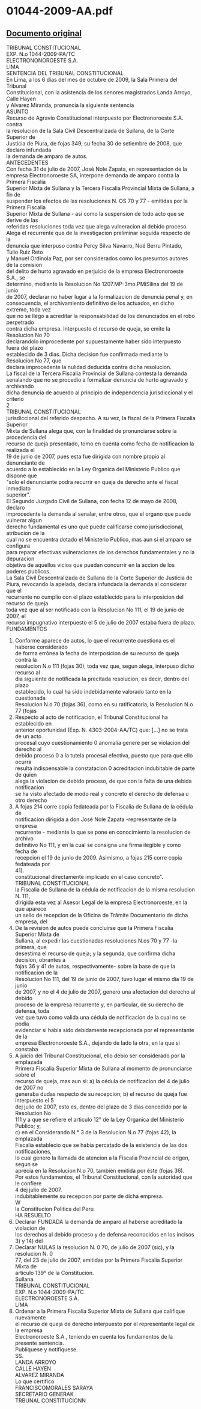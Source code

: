 
01044-2009-AA.pdf
=================
  
[Documento original](https://tc.gob.pe/jurisprudencia/2009/01044-2009-AA.pdf)  
---  
TRIBUNAL CONSTITUCIONAL  
EXP. N.o 1044-2009-PA/TC  
ELECTRONONOROESTE S.A.  
LIMA  
SENTENCIA DEL TRIBUNAL CONSTITUCIONAL  
En Lima, a los 6 dias del mes de octubre de 2009, la Sala Primera del Tribunal  
Constitucional, con la asistencia de los senores magistrados Landa Arroyo, Calle Hayen  
y Alvarez Miranda, pronuncia la siguiente sentencia  
ASUNTO  
Recurso de Agravio Constitucional interpuesto por Electronoroeste S.A. contra  
la resolucion de la Sala Civil Descentralizada de Sullana, de la Corte Superior de  
Justicia de Piura, de fojas 349, su fecha 30 de setiembre de 2008, que declaro infundada  
la demanda de amparo de autos.  
ANTECEDENTES  
Con fecha 31 de julio de 2007, José Nole Zapata, en representacion de la  
empresa Electronoroeste SA, interpone demanda de amparo contra la Primera Fiscalia  
Superior Mixta de Sullana y la Tercera Fiscalia Provincial Mixta de Sullana, a fin de  
suspender los efectos de las resoluciones N. OS 70 y 77 - emitidas por la Primera Fiscalia  
Superior Mixta de Sullana - asi como la suspension de todo acto que se derive de las  
referidas resoluciones toda vez que alega vulneracion al debido proceso.  
Alega el recurrente que de la investigacion preliminar seguida respecto de la  
denuncia que interpuso contra Percy Silva Navarro, Noé Berru Pintado, Tulio Ruiz Reto  
y Manuel Ordinola Paz, por ser considerados como los presuntos autores de la comision  
del delito de hurto agravado en perjuicio de la empresa Electronoroeste S.A., se  
determino, mediante la Resolucion No 1207.MP-3mo.PMiSilins del 19 de junio  
de 2007, declarar no haber lugar a la formalizacion de denuncia penal y, en  
consecuencia, el archivamiento definitivo de los actuados, en dicho extremo, toda vez  
que no se llego a acreditar la responsabilidad de los denunciados en el robo perpetrado  
contra dicha empresa. Interpuesto el recurso de queja, se emite la Resolucion No 70  
declarandolo improcedente por supuestamente haber sido interpuesto fuera del plazo  
establecido de 3 dias. Dicha decision fue confirmada mediante la Resolucion No 77, que  
declara improcedente la nulidad deducida contra dicha resolucion.  
La fiscal de la Tercera Fiscalia Provincial de Sullana contesta la demanda  
senalando que no se procedio a formalizar denuncia de hurto agravado y archivando  
dicha denuncia de acuerdo al principio de independencia jurisdiccional y el criterio  
2  
TRIBUNAL CONSTITUCIONAL  
jurisdiccional del referido despacho. A su vez, la fiscal de la Primera Fiscalia Superior  
Mixta de Sullana alega que, con la finalidad de pronunciarse sobre la procedencia del  
recurso de queja presentado, tomo en cuenta como fecha de notificacion la realizada el  
19 de junio de 2007, pues esta fue dirigida con nombre propio al denunciante de  
acuerdo a lo establecido en la Ley Organica del Ministerio Publico que dispone que  
"solo el denunciante podra recurrir en queja de derecho ante el fiscal inmediato  
superior".  
El Segundo Juzgado Civil de Sullana, con fecha 12 de mayo de 2008, declaro  
improcedente la demanda al senalar, entre otros, que el organo que puede vulnerar algun  
derecho fundamental es uno que puede calificarse como jurisdiccional, atribucion de la  
cual no se encuentra dotado el Ministerio Publico, mas aun si el amparo se configura  
para reparar efectivas vulneraciones de los derechos fundamentales y no la depuracion  
objetiva de aquellos vicios que puedan concurrir en la accion de los poderes publicos.  
La Sala Civil Descentralizada de Sullana de la Corte Superior de Justicia de  
Piura, revocando la apelada, declara infundada la demanda al considerar que el  
recurrente no cumplio con el plazo establecido para la interposicion del recurso de queja  
toda vez que al ser notificado con la Resolucion No 111, el 19 de junio de 2007, el  
recurso impugnativo interpuesto el 5 de julio de 2007 estaba fuera de plazo.  
FUNDAMENTOS  
1. Conforme aparece de autos, lo que el recurrente cuestiona es el haberse considerado  
de forma errônea la fecha de interposicion de su recurso de queja contra la  
resolucion N.o 111 (fojas 30), toda vez que, segun alega, interpuso dicho recurso al  
dia siguiente de notificada la precitada resolucion, es decir, dentro del plazo  
establecido, lo cual ha sido indebidamente valorado tanto en la cuestionada  
Resolucion N.o 70 (fojas 36), como en su ratificatoria, la Resolucion N.o 77 (fojas  
2. Respecto al acto de notificacion, el Tribunal Constitucional ha establecido en  
anterior oportunidad (Exp. N. 4303-2004-AA/TC) que: [...] no se trata de un acto  
procesal cuyo cuestionamiento 0 anomalia genere per se violacion del derecho al  
debido proceso 0 a la tutela procesal efectiva, puesto que para que ello ocurra  
resulta indispensable la constatacion 0 acreditacion indubitable de parte de quien  
alega la violacion de debido proceso, de que con la falta de una debida notificacion  
se ha visto afectado de modo real y concreto el derecho de defensa u otro derecho  
3. A fojas 214 corre copia fedateada por la Fiscalia de Sullana de la cédula de  
notificacion dirigida a don José Nole Zapata -representante de la empresa  
recurrente - mediante la que se pone en conocimiento la resolucion de archivo  
definitivo No 111, y en la cual se consigna una firma ilegible y como fecha de  
recepcion el 19 de junio de 2009. Asimismo, a fojas 215 corre copia fedateada por  
41).  
constitucional directamente implicado en el caso concreto".  
TRIBUNAL CONSTITUCIONAL  
la Fiscalia de Sullana de la cédula de notificacion de la misma resolucion N. 111,  
dirigida esta vez al Asesor Legal de la empresa Electronoroeste, en la que aparece  
un sello de recepcion de la Oficina de Trâmite Documentario de dicha empresa, del  
4. De la revision de autos puede concluirse que la Primera Fiscalia Superior Mixta de  
Sullana, al expedir las cuestionadas resoluciones N.os 70 y 77 -la primera, que  
desestima el recurso de queja; y la segunda, que confirma dicha decision, obrantes a  
fojas 36 y 41 de autos, respectivamente- sobre la base de que la notificacion de la  
Resolucion No 111, del 19 de junio de 2007, tuvo lugar el mismo dia 19 de junio  
de 2007, y no el 4 de julio de 2007, genero una afectacion del derecho al debido  
proceso de la empresa recurrente y, en particular, de su derecho de defensa, toda  
vez que tuvo como valida una cédula de notificacion de la cual no se podia  
evidenciar si habia sido debidamente recepcionada por el representante de la  
empresa Electronoroeste S.A., dejando de lado la otra, en la que si constaba  
5. A juicio del Tribunal Constitucional, ello debio ser considerado por la emplazada  
Primera Fiscalia Superior Mixta de Sullana al momento de pronunciarse sobre el  
recurso de queja, mas aun si: a) la cédula de notificacion del 4 de julio de 2007 no  
generaba dudas respecto de su recepcion; b) el recurso de queja fue interpuesto el 5  
dej julio de 2007, esto es, dentro del plazo de 3 dias concedido por la Resolucion No  
111 y a que se refiere el articulo 12° de la Ley Organica del Ministerio Publico; y,  
c) en el Considerando N.° 3 de la Resolucion N.o 77 (fojas 42), la emplazada  
Fiscalia establecio que se habia percatado de la existencia de las dos notificaciones,  
lo cual genero la llamada de atencion a la Fiscalia Provincial de origen, segun se  
aprecia en la Resolucion N.o 70, también emitida por éste (fojas 36).  
Por estos fundamentos, el Tribunal Constitucional, con la autoridad que le confiere  
4 dej julio de 2007.  
indubitablemente su recepcion por parte de dicha empresa.  
W  
la Constitucion Politica del Peru  
HA RESUELTO  
1. Declarar FUNDADA la demanda de amparo al haberse acreditado la violacion de  
los derechos al debido proceso y de defensa reconocidos en los incisos 3) y 14) del  
2. Declarar NULAS la resolucion N. 0 70, de julio de 2007 (sic), y la resolucion N. 0  
77, del 23 de julio de 2007, emitidas por la Primera Fiscalia Superior Mixta de  
articulo 139° de la Constitucion.  
Sullana.  
TRIBUNAL CONSTITUCIONAL  
EXP. N.o 1044-2009-PA/TC  
ELECTRONOROESTE S.A.  
LIMA  
3. Ordenar a la Primera Fiscalia Superior Mixta de Sullana que califique nuevamente  
el recurso de queja de derecho interpuesto por el representante legal de la empresa  
Electronoroeste S.A., teniendo en cuenta los fundamentos de la presente sentencia.  
Publiquese y notifiquese.  
SS.  
LANDA ARROYO  
CALLE HAYEN  
ALVAREZ MIRANDA  
Lo que certifico  
FRANCISCOMORALES SARAYA  
SECRETARIO GENERAK  
TRBUNAL CONSTITUCIONN